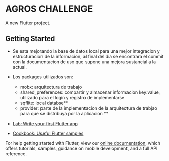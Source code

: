# AGROS CHALLENGE

A new Flutter project.

## Getting Started

- Se esta mejorando la base de datos local para una mejor integracion y estructuracion de la informacion, al final del dia se encontrara el commit con la documentacion de uso que supone una mejora sustancial a la actual.
- Los packages utilizados son:
  
  - mobx: arquitectura de trabajo
  - shared_preferences: compartir y almacenar informacion key:value, utilizado para el login y registro de implementarse 
  - sqflite: local databse** 
  - provider: parte de la implementacion de la arquitectura de trabjao para que se distribuya por la aplicacion ** 

- [Lab: Write your first Flutter app](https://flutter.dev/docs/get-started/codelab)
- [Cookbook: Useful Flutter samples](https://flutter.dev/docs/cookbook)

For help getting started with Flutter, view our
[online documentation](https://flutter.dev/docs), which offers tutorials,
samples, guidance on mobile development, and a full API reference.

